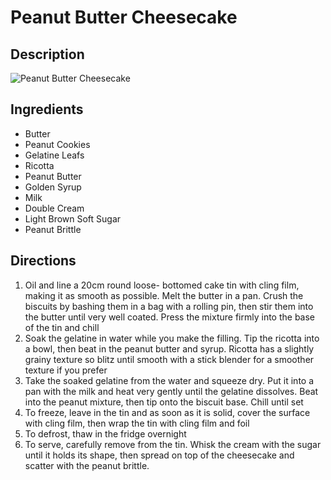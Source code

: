 # Peanut Butter Cheesecake

## Description
![Peanut Butter Cheesecake](https://www.themealdb.com/images/media/meals/qtuuys1511387068.jpg "Peanut Butter Cheesecake")

## Ingredients
- Butter
- Peanut Cookies
- Gelatine Leafs
- Ricotta
- Peanut Butter
- Golden Syrup
- Milk
- Double Cream
- Light Brown Soft Sugar
- Peanut Brittle

## Directions
1. Oil and line a 20cm round loose- bottomed cake tin with cling film, making it as smooth as possible. Melt the butter in a pan. Crush the biscuits by bashing them in a bag with a rolling pin, then stir them into the butter until very well coated. Press the mixture firmly into the base of the tin and chill
2. Soak the gelatine in water while you make the filling. Tip the ricotta into a bowl, then beat in the peanut butter and syrup. Ricotta has a slightly grainy texture so blitz until smooth with a stick blender for a smoother texture if you prefer
3. Take the soaked gelatine from the water and squeeze dry. Put it into a pan with the milk and heat very gently until the gelatine dissolves. Beat into the peanut mixture, then tip onto the biscuit base. Chill until set
4. To freeze, leave in the tin and as soon as it is solid, cover the surface with cling film, then wrap the tin with cling film and foil
5. To defrost, thaw in the fridge overnight
6. To serve, carefully remove from the tin. Whisk the cream with the sugar until it holds its shape, then spread on top of the cheesecake and scatter with the peanut brittle.
